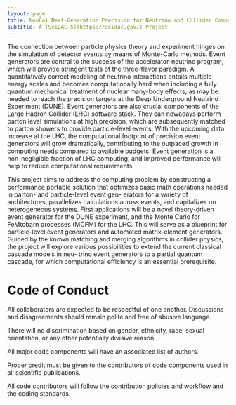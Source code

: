 ```yaml
---
layout: page
title: NeuCol Next-Generation Precision for Neutrino and Collider Computations
subtitle: A [SciDAC-5](https://scidac.gov/) Project
---
```

The connection between particle physics theory and experiment hinges on the simulation of
detector events by means of Monte-Carlo methods. Event generators are
central to the success of the accelerator-neutrino program, which will
provide stringent tests of the three-flavor paradigm. A quantitatively
correct modeling of neutrino interactions entails multiple energy 
scales and becomes computationally hard when including a fully quantum
mechanical treatment of nuclear many-body effects, as may be needed to
reach the precision targets at the Deep 
Underground Neutrino Experiment (DUNE). Event generators are also crucial components of
the Large Hadron Collider (LHC) software stack. They can nowadays perform parton level
simulations at high precision, which are subsequently matched to parton showers to provide
particle-level events. With the upcoming data increase at the LHC, the computational footprint
of precision event generators will grow dramatically, contributing to the outpaced growth in
computing needs compared to available budgets. Event generation is a non-negligible fraction
of LHC computing, and improved performance will help to reduce
computational requirements.

This project aims to address the computing problem by constructing a performance portable
solution that optimizes basic math operations needed in parton- and particle-level event gen-
erators for a variety of architectures, parallelizes calculations across events, and capitalizes on
heterogeneous systems. First applications will be a novel theory-driven event generator for
the DUNE experiment, and the Monte Carlo for FeMtobarn processes (MCFM) for the LHC.
This will serve as a blueprint for particle-level event generators and automated matrix-element
generators. Guided by the known matching and merging algorithms in collider physics, the
project will explore various possibilities to extend the current classical cascade models in neu-
trino event generators to a partial quantum cascade, for which computational efficiency is an
essential prerequisite.
                                                                  
                                                                  
# Code of Conduct

All collaborators are expected to be respectful of one another. Discussions and disagreements should remain polite and free of abusive language.

There will no discrimination based on gender, ethnicity, race, sexual orientation, or any other potentially divisive reason. 

All major code components will have an associated list of authors.

Proper credit must be given to the contributors of code components used in all scientific publications.

All code contributors will follow the contribution policies and workflow and the coding standards.

